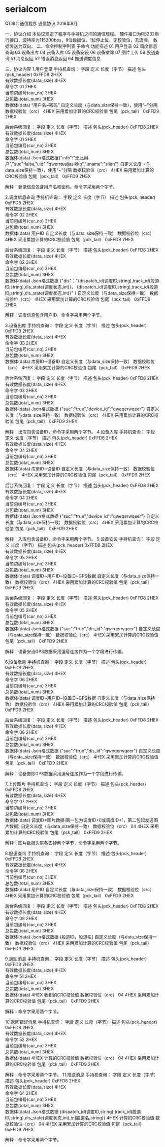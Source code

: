 # serialcom
QT串口通信程序
通信协议
2016年8月

一、协议介绍
本协议规定了程序与手持机之间的通信规程。
硬件接口为RS232串行接口，波特率为115200bps，8位数据位，1位停止位，无校验位，无流控。
数据传送为双向。
二、命令控制字列表
子命令	功能描述
01	用户登录
02	调度信息查询
03	设备出库
04	设备入库
05	设备安设
06	设备撤除
07	图片上传
08	股道查询
51	消息返回
52	错误消息返回
64	推送调度信息


三、协议内容
1.用户登录
手持机查询：
字段	定义	长度（字节）	描述
包头(pck_header)	0xFFD8	2HEX	
有效数据长度(data_size)		4HEX	
命令字	01	2HEX	
当前包编号(cur_no)		3HEX	
总包数(total_num)		3HEX	
数据体(data)	“用户名~密码”		自定义长度（与data_size保持一致），使用“~”分隔
数据校验位（crc）		4HEX	采用累加计算的CRC校验值
包尾（pck_tail）	0xFFD9	2HEX	

后台系统回复：
字段	定义	长度（字节）	描述
包头(pck_header)	0xFFD8	2HEX	
有效数据长度(data_size)		4HEX	
命令字	01	2HEX	
当前包编号(cur_no)		3HEX	
总包数(total_num)		3HEX	
数据体(data)	 Json格式数据{"info":"无此用户","suc":false,"uid":"qwerrtuajjaslkko","uname":"silen"}		自定义长度（与data_size保持一致），使用“~”分隔
数据校验位（crc）		4HEX	采用累加计算的CRC校验值
包尾（pck_tail）	0xFFD9	2HEX	

解释：登录信息包含用户名和密码，命令字采用两个字节。


2.调度信息查询
手持机查询：
字段	定义	长度（字节）	描述
包头(pck_header)	0xFFD8	2HEX	
有效数据长度(data_size)		4HEX	
命令字	02	2HEX	
当前包编号(cur_no)		3HEX	
总包数(total_num)		3HEX	
数据体(data)	用户ID		自定义长度（与data_size保持一致）
数据校验位（crc）		4HEX	采用累加计算的CRC校验值
包尾（pck_tail）	0xFFD9	2HEX	

后台系统回复：
字段	定义	长度（字节）	描述
包头(pck_header)	0xFFD8	2HEX	
有效数据长度(data_size)		4HEX	
命令字	02	2HEX	
当前包编号(cur_no)		3HEX	
总包数(total_num)		3HEX	
数据体(data)	Json格式数据
{"dis"："{dispatch_id(调度ID,string),track_id(股道ID,string),dis_state(调度状态,int)}，
{dispatch_id(调度ID,string),track_id(股道ID,string),dis_state(调度状态,int)}"
}		自定义长度（与data_size保持一致）
数据校验位（crc）		4HEX	采用累加计算的CRC校验值
包尾（pck_tail）	0xFFD9	2HEX	

解释：调度信息包含用户ID，命令字采用两个字节。

3.设备出库
手持机查询：
字段	定义	长度（字节）	描述
包头(pck_header)	0xFFD8	2HEX	
有效数据长度(data_size)		4HEX	
命令字	03	2HEX	
当前包编号(cur_no)		3HEX	
总包数(total_num)		3HEX	
数据体(data)	库房ID~设备ID		自定义长度（与data_size保持一致）
数据校验位（crc）		4HEX	采用累加计算的CRC校验值
包尾（pck_tail）	0xFFD9	2HEX	

后台系统回复：
字段	定义	长度（字节）	描述
包头(pck_header)	0xFFD8	2HEX	
有效数据长度(data_size)		4HEX	
命令字	03	2HEX	
当前包编号(cur_no)		3HEX	
总包数(total_num)		3HEX	
数据体(data)	Json格式数据
{"suc":"true","device_id":"qweqerwqeer"}		自定义长度（与data_size保持一致）
数据校验位（crc）		4HEX	采用累加计算的CRC校验值
包尾（pck_tail）	0xFFD9	2HEX	

解释：出库包含设备ID，命令字采用两个字节。
4.设备入库
手持机查询：
字段	定义	长度（字节）	描述
包头(pck_header)	0xFFD8	2HEX	
有效数据长度(data_size)		4HEX	
命令字	04	2HEX	
当前包编号(cur_no)		3HEX	
总包数(total_num)		3HEX	
数据体(data)	库房ID~设备ID		自定义长度（与data_size保持一致）
数据校验位（crc）		4HEX	采用累加计算的CRC校验值
包尾（pck_tail）	0xFFD9	2HEX	

后台系统回复：
字段	定义	长度（字节）	描述
包头(pck_header)	0xFFD8	2HEX	
有效数据长度(data_size)		4HEX	
命令字	04	2HEX	
当前包编号(cur_no)		3HEX	
总包数(total_num)		3HEX	
数据体(data)	Json格式数据
{"suc":"true","device_id":"qweqerwqeer"}		自定义长度（与data_size保持一致）
数据校验位（crc）		4HEX	采用累加计算的CRC校验值
包尾（pck_tail）	0xFFD9	2HEX	

解释：入库包含设备ID，命令字采用两个字节。
5.设备安设
手持机查询：
字段	定义	长度（字节）	描述
包头(pck_header)	0xFFD8	2HEX	
有效数据长度(data_size)		4HEX	
命令字	05	2HEX	
当前包编号(cur_no)		3HEX	
总包数(total_num)		3HEX	
数据体(data)	调度ID~用户ID~设备ID~GPS数据		自定义长度（与data_size保持一致）
数据校验位（crc）		4HEX	采用累加计算的CRC校验值
包尾（pck_tail）	0xFFD9	2HEX	

后台系统回复：
字段	定义	长度（字节）	描述
包头(pck_header)	0xFFD8	2HEX	
有效数据长度(data_size)		4HEX	
命令字	05	2HEX	
当前包编号(cur_no)		3HEX	
总包数(total_num)		3HEX	
数据体(data)	Json格式数据
{"suc":"true","dis_id":"qweqerwqeer"}		自定义长度（与data_size保持一致）
数据校验位（crc）		4HEX	采用累加计算的CRC校验值
包尾（pck_tail）	0xFFD9	2HEX	

解释：设备安设GPS数据采用逗号连接作为一个字段进行传输。

6.设备撤除
手持机查询：
字段	定义	长度（字节）	描述
包头(pck_header)	0xFFD8	2HEX	
有效数据长度(data_size)		4HEX	
命令字	06	2HEX	
当前包编号(cur_no)		3HEX	
总包数(total_num)		3HEX	
数据体(data)	调度ID~用户ID~设备ID~GPS数据		自定义长度（与data_size保持一致）
数据校验位（crc）		4HEX	采用累加计算的CRC校验值
包尾（pck_tail）	0xFFD9	2HEX	

后台系统回复：
字段	定义	长度（字节）	描述
包头(pck_header)	0xFFD8	2HEX	
有效数据长度(data_size)		4HEX	
命令字	06	2HEX	
当前包编号(cur_no)		3HEX	
总包数(total_num)		3HEX	
数据体(data)	Json格式数据
{"suc":"true","dis_id":"qweqerwqeer"}		自定义长度（与data_size保持一致）
数据校验位（crc）		4HEX	采用累加计算的CRC校验值
包尾（pck_tail）	0xFFD9	2HEX	

解释：设备撤除GPS数据采用逗号连接作为一个字段进行传输。


7.上传图片
手持机查询：
字段	定义	长度（字节）	描述
包头(pck_header)	0xFFD8	2HEX	
有效数据长度(data_size)		4HEX	
命令字	07	2HEX	
当前包编号(cur_no)		3HEX	
总包数(total_num)		3HEX	
数据体(data)	调度ID+图片数据(第一包为调度ID+0或调度ID+1，第二包起发送图片数据)		自定义长度（与data_size保持一致）
数据校验位（crc）	04	4HEX	采用累加计算的CRC校验值
包尾（pck_tail）	0xFFD9	2HEX	

解释：图片数据头尾各去掉两个字节，命令字采用两个字节。

8.股道查询
手持机查询：
字段	定义	长度（字节）	描述
包头(pck_header)	0xFFD8	2HEX	
有效数据长度(data_size)		4HEX	
命令字	08	2HEX	
当前包编号(cur_no)		3HEX	
总包数(total_num)		3HEX	
数据体(data)	用户ID		自定义长度（与data_size保持一致）
数据校验位（crc）		4HEX	采用累加计算的CRC校验值
包尾（pck_tail）	0xFFD9	2HEX	

后台系统回复：
字段	定义	长度（字节）	描述
包头(pck_header)	0xFFD8	2HEX	
有效数据长度(data_size)		4HEX	
命令字	08	2HEX	
当前包编号(cur_no)		3HEX	
总包数(total_num)		3HEX	
数据体(data)	Json格式数据
{股道ID，股道名}		自定义长度（与data_size保持一致）
数据校验位（crc）		4HEX	采用累加计算的CRC校验值
包尾（pck_tail）	0xFFD9	2HEX	


9.返回消息
手持机查询：
字段	定义	长度（字节）	描述
包头(pck_header)	0xFFD8	2HEX	
有效数据长度(data_size)		4HEX	
命令字	51	2HEX	
当前包编号(cur_no)		3HEX	
总包数(total_num)		3HEX	
数据体(data)		4HEX	收到的CRC校验值
数据校验位（crc）	04	4HEX	采用累加计算的CRC校验值
包尾（pck_tail）	0xFFD9	2HEX	

解释：命令字采用两个字节。

10.返回错误消息
手持机查询：
字段	定义	长度（字节）	描述
包头(pck_header)	0xFFD8	2HEX	
有效数据长度(data_size)		4HEX	
命令字	52	2HEX	
当前包编号(cur_no)		3HEX	
总包数(total_num)		3HEX	
数据体(data)		4HEX	计算的CRC校验值
数据校验位（crc）	04	4HEX	采用累加计算的CRC校验值
包尾（pck_tail）	0xFFD9	2HEX	

解释：命令字采用两个字节。
11.推送消息
手持机查询：
字段	定义	长度（字节）	描述
包头(pck_header)	0xFFD8	2HEX	
有效数据长度(data_size)		4HEX	
命令字	64	2HEX	
当前包编号(cur_no)		3HEX	
总包数(total_num)		3HEX	
数据体(data)	Json格式数据
{dispatch_id(调度ID,string),track_id(股道ID,string),dis_state(调度状态,int),tn(股道名,string)}	4HEX	计算的CRC校验值
数据校验位（crc）	04	4HEX	采用累加计算的CRC校验值
包尾（pck_tail）	0xFFD9	2HEX	

解释：命令字采用两个字节。
